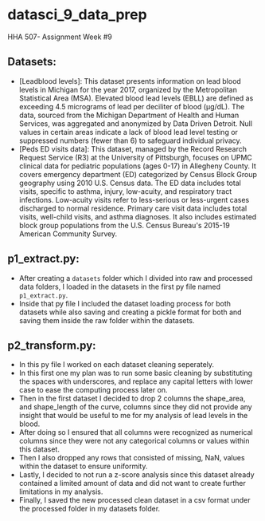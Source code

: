 # datasci_9_data_prep
HHA 507- Assignment Week #9

## Datasets:
- [Leadblood levels]:
This dataset presents information on lead blood levels in Michigan for the year 2017, organized by the Metropolitan Statistical Area (MSA). Elevated blood lead levels (EBLL) are defined as exceeding 4.5 micrograms of lead per deciliter of blood (μg/dL). The data, sourced from the Michigan Department of Health and Human Services, was aggregated and anonymized by Data Driven Detroit. Null values in certain areas indicate a lack of blood lead level testing or suppressed numbers (fewer than 6) to safeguard individual privacy.
- [Peds ED visits data]:
This dataset, managed by the Record Research Request Service (R3) at the University of Pittsburgh, focuses on UPMC clinical data for pediatric populations (ages 0-17) in Allegheny County. It covers emergency department (ED) categorized by Census Block Group geography using 2010 U.S. Census data. The ED data includes total visits, specific to asthma, injury, low-acuity, and respiratory tract infections. Low-acuity visits refer to less-serious or less-urgent cases discharged to normal residence. Primary care visit data includes total visits, well-child visits, and asthma diagnoses. It also includes estimated block group populations from the U.S. Census Bureau's 2015-19 American Community Survey.

## p1_extract.py:
- After creating a ```datasets``` folder which I divided into raw and processed data folders, I loaded in the datasets in the first py file named ```p1_extract.py```.
- Inside that py file I included the dataset loading process for both datasets while also saving and creating a pickle format for both and saving them inside the raw folder within the datasets.
## p2_transform.py:
- In this py file I worked on each dataset cleaning seperately.
- In this first one my plan was to run some basic cleaning by substituting the spaces with underscores, and replace any capital letters with lower case to ease the computing process later on.
- Then in the first dataset I decided to drop 2 columns the shape_area, and shape_length of the curve, columns since they did not provide any insight that would be useful to me for my analysis of lead levels in the blood.
- After doing so I ensured that all columns were recognized as numerical columns since they were not any categorical columns or values within this dataset.
- Then I also dropped any rows that consisted of missing, NaN, values within the dataset to ensure uniformity.
- Lastly, I decided to not run a z-score analysis since this dataset already contained a limited amount of data and did not want to create further limitations in my analysis.
- Finally, I saved the new processed clean dataset in a csv format under the processed folder in my datasets folder.

